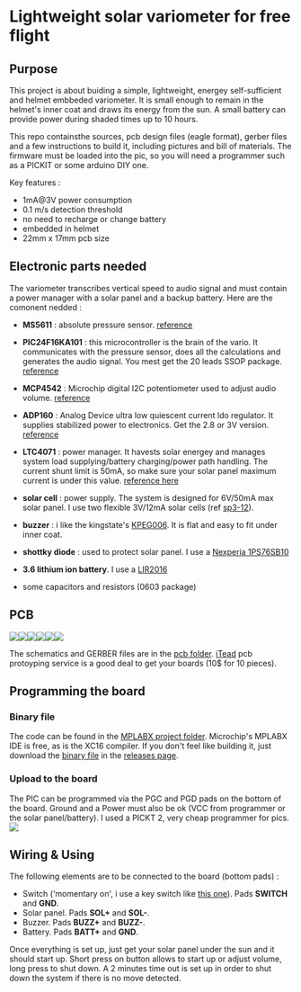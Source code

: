 # Lightweight solar variometer for free flight

## Purpose
This project is about buiding a simple, lightweight, energey self-sufficient and helmet embbeded variometer. It is small enough to remain in the helmet's inner coat and draws its energy from the sun. A small battery can provide power during shaded times up to 10 hours.

This repo containsthe sources, pcb design files (eagle format), gerber files and a few instructions to build it, including pictures and bill of materials. The firmware must be loaded into the pic, so you will need a programmer such as a PICKIT or some arduino DIY one.

Key features :
- 1mA@3V power consumption
- 0.1 m/s detection threshold
- no need to recharge or change battery
- embedded in helmet
- 22mm x 17mm pcb size

## Electronic parts needed
The variometer transcribes vertical speed to audio signal and must contain a power manager with a solar panel and a backup battery. Here are the comonent nedded :

* **MS5611** : absolute pressure sensor. [reference](http://www.te.com/usa-en/product-CAT-BLPS0036.html)

* **PIC24F16KA101** : this microcontroller is the brain of the vario. It communicates with the pressure sensor, does all the calculations and generates the audio signal. You mest get the 20 leads SSOP package. [reference](https://www.microchip.com/wwwproducts/en/PIC24F16KA101)

* **MCP4542** : Microchip digital I2C potentiometer used to adjust audio volume. [reference](https://www.microchip.com/wwwproducts/en/MCP4542)

* **ADP160** : Analog Device ultra low quiescent current ldo regulator. It supplies stabilized power to electronics. Get the 2.8 or 3V version. [reference](http://www.analog.com/en/products/power-management/ldo-linear-regulators/positive-linear-regulators/adp160.html)

* **LTC4071** : power manager. It havests solar energey and manages system load supplying/battery charging/power path handling. The current shunt limit is 50mA, so make sure your solar panel maximum current is under this value. [reference here](http://www.analog.com/media/en/technical-documentation/data-sheets/4071fc.pdf)

* **solar cell** : power supply. The system is designed for 6V/50mA max solar panel. I use two flexible 3V/12mA solar cells (ref [sp3-12](http://www.flexsolarcells.com/index_files/OEM_Components/Flex_Cells/pages/PowerFilm-Solar-OEM-00-Solar-Cell-Module-SP3-12.php)).

* **buzzer** : i like the kingstate's [KPEG006](http://uk.farnell.com/kingstate/kpeg006/receiver-piezo-leads/dp/1299873). It is flat and easy to fit under inner coat.

* **shottky diode** : used to protect solar panel. I use a [Nexperia 1PS76SB10](http://fr.farnell.com/nexperia/1ps76sb10/diode-schottky/dp/1081179?ost=1081179&scope=partnumberlookahead&exaMfpn=true&searchref=searchlookahead&ddkey=http%3Afr-FR%2FElement14_France%2Fw%2Fsearch)

* **3.6 lithium ion battery**. I use a [LIR2016](http://www.eemb.com/public/image/download/LIR2016.pdf)

* some capacitors and resistors (0603 package)

## PCB
![](doc/_TOP_small.png)![](doc/_BOTTOM_small.png)![](doc/_BOTTOM_reversed_small.png)![](doc/pics/top2.jpg)![](doc/pics/top.jpg)![](doc/pics/bottom.jpg)

The schematics and GERBER files are in the [pcb folder](pcb).  [iTead](https://www.itead.cc/open-pcb/pcb-prototyping/2layer-green-pcb-5cm-x-5cm-max.html) pcb protoyping service is a good deal to get your boards (10$ for 10 pieces).

## Programming the board
### Binary  file
The code can be found in the [MPLABX project folder](VarioSMooth.X). Microchip's MPLABX IDE is free, as is the XC16 compiler. If you don't feel like building it, just download the [binary file](https://github.com/samp38/varioSmooth/releases/download/v/VarioSMooth.hex) in the [releases page](https://github.com/samp38/varioSmooth/releases).

### Upload to the board
The PIC can be programmed via the PGC and PGD pads on the bottom of the board. Ground and a Power must also be ok (VCC from programmer or the solar panel/battery). I used a PICKT 2, very cheap programmer for pics.
![](doc/pickit2-pinout.jpg)

## Wiring & Using
The following elements are to be connected to the board (bottom pads) :
* Switch ('momentary on', i use a key switch like [this one](https://goo.gl/images/q1apYJ)). Pads **SWITCH** and **GND**.
* Solar panel. Pads **SOL+** and **SOL-**.
* Buzzer. Pads **BUZZ+** and **BUZZ-**.
* Battery. Pads **BATT+** and **GND**.

Once everything is set up, just get your solar panel under the sun and it should start up. Short press on button allows to start up or adjust volume, long press to shut down. A 2 minutes time out is set up in order to shut down the system if there is no move detected.